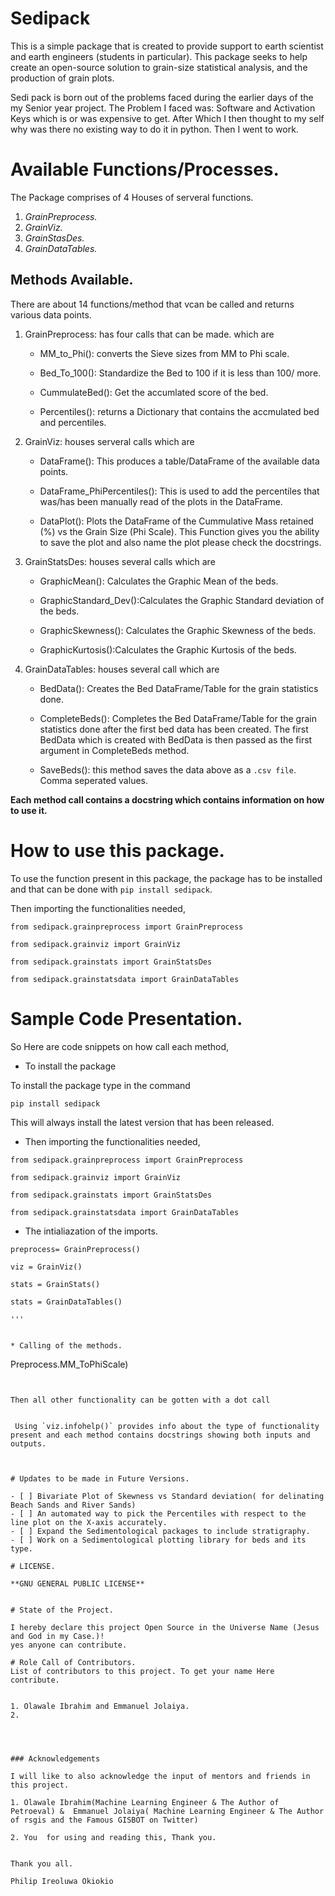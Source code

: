 # Sedipack 

This is a simple package that is created to provide support to earth scientist and earth engineers (students in particular). This package seeks to help create an open-source solution to grain-size statistical analysis, and the production of grain plots.

Sedi pack is born out of the problems faced during the earlier days of the my Senior year project. The Problem I faced was: Software and Activation Keys which is or was expensive to get. After Which I then thought to my self why was there no existing way to do it in python. Then I went to work.



# Available Functions/Processes.

The Package comprises of 4 Houses  of serveral functions.

1. *GrainPreprocess.*
2. *GrainViz.*
3. *GrainStasDes.*
4. *GrainDataTables.*

## Methods Available.

There are about 14 functions/method that vcan be called and returns various data points.

1. GrainPreprocess: has four calls that can be made. which are 
    * MM_to_Phi(): converts the Sieve sizes from MM to Phi scale.

    * Bed_To_100(): Standardize the Bed to 100 if it is less than 100/ more.

    * CummulateBed(): Get the accumlated score of the bed.

    * Percentiles(): returns a Dictionary that contains the accmulated bed and percentiles.

2. GrainViz: houses serveral calls which are

    * DataFrame(): This produces a table/DataFrame of the available data points.

    * DataFrame_PhiPercentiles(): This is used to add the percentiles that was/has been manually read of the plots in the DataFrame.

    * DataPlot(): Plots the DataFrame of the Cummulative Mass retained (%) vs the Grain Size (Phi Scale). This Function gives you the ability to save the plot and also name the plot please check the docstrings. 

3. GrainStatsDes: houses several calls which are 

    * GraphicMean(): Calculates the Graphic Mean of the beds.

    * GraphicStandard_Dev():Calculates the Graphic Standard deviation of the beds.

    * GraphicSkewness(): Calculates the Graphic Skewness of the beds.

    * GraphicKurtosis():Calculates the Graphic Kurtosis of the beds.


4. GrainDataTables: houses several call which are 

    * BedData(): Creates the Bed DataFrame/Table for the grain statistics done.

    * CompleteBeds(): Completes the Bed DataFrame/Table for the grain statistics done after the first bed data has been created. The first BedData which is created with BedData is then passed as the first argument in CompleteBeds method.

    * SaveBeds(): this method saves the data above as a `.csv file`. Comma seperated values.



**Each method call contains a docstring which contains information on how to use it.**


# How to use this package.


To use the function present in this package, the package has to be installed and that can be done with `pip install sedipack`.

Then importing the functionalities needed,

`from sedipack.grainpreprocess import GrainPreprocess`

`from sedipack.grainviz import GrainViz`

`from sedipack.grainstats import GrainStatsDes`

`from sedipack.grainstatsdata import GrainDataTables`
 



# Sample Code Presentation.
So Here are code snippets on how call each method,

* To install the package

To install the package type in the command
```
pip install sedipack
```
This will always install the latest version that has been released.


* Then importing the functionalities needed,

```
from sedipack.grainpreprocess import GrainPreprocess

from sedipack.grainviz import GrainViz

from sedipack.grainstats import GrainStatsDes

from sedipack.grainstatsdata import GrainDataTables

```


* The intialiazation of the imports.

 
```
preprocess= GrainPreprocess()

viz = GrainViz()

stats = GrainStats()

stats = GrainDataTables()

'''


* Calling of the methods.

```
Preprocess.MM_ToPhiScale)
```


Then all other functionality can be gotten with a dot call
 

 Using `viz.infohelp()` provides info about the type of functionality present and each method contains docstrings showing both inputs and outputs.



# Updates to be made in Future Versions.

- [ ] Bivariate Plot of Skewness vs Standard deviation( for delinating Beach Sands and River Sands)
- [ ] An automated way to pick the Percentiles with respect to the line plot on the X-axis accurately.
- [ ] Expand the Sedimentological packages to include stratigraphy.
- [ ] Work on a Sedimentological plotting library for beds and its type.

# LICENSE.

**GNU GENERAL PUBLIC LICENSE**


# State of the Project.

I hereby declare this project Open Source in the Universe Name (Jesus and God in my Case.)!
yes anyone can contribute.

# Role Call of Contributors.
List of contributors to this project. To get your name Here contribute.


1. Olawale Ibrahim and Emmanuel Jolaiya.
2. 




### Acknowledgements

I will like to also acknowledge the input of mentors and friends in this project.

1. Olawale Ibrahim(Machine Learning Engineer & The Author of Petroeval) &  Emmanuel Jolaiya( Machine Learning Engineer & The Author of rsgis and the Famous GISBOT on Twitter)

2. You  for using and reading this, Thank you.


Thank you all.

Philip Ireoluwa Okiokio